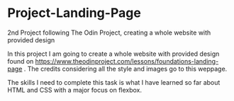 # Project-Landing-Page
2nd Project following The Odin Project, creating a whole website with provided design

In this project I am going to create a whole website with provided design found on https://www.theodinproject.com/lessons/foundations-landing-page . The credits considering all the style and images go to this weppage.

The skills I need to complete this task is what I have learned so far about HTML and CSS with a major focus on flexbox.
